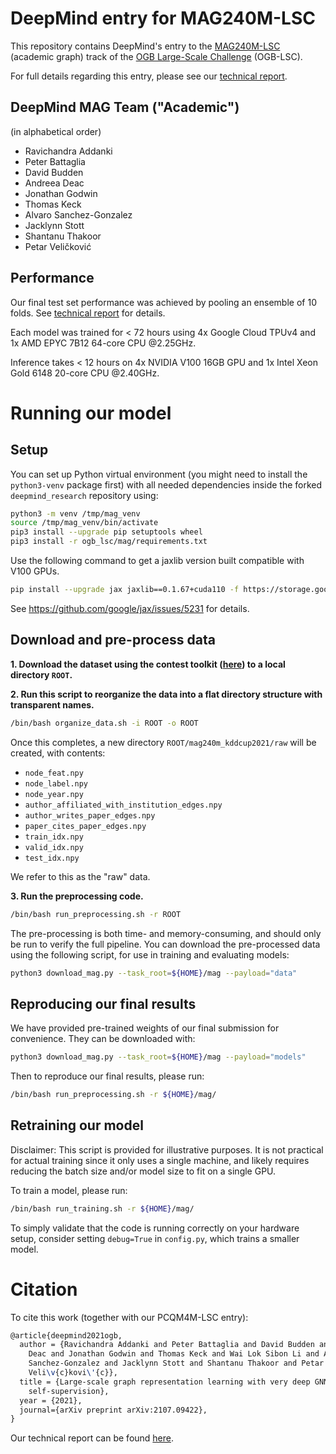 # DeepMind entry for MAG240M-LSC

This repository contains DeepMind's entry to the [MAG240M-LSC](https://ogb.stanford.edu/kddcup2021/mag240m/) (academic graph) track of the
[OGB Large-Scale Challenge](https://ogb.stanford.edu/kddcup2021/) (OGB-LSC).

For full details regarding this entry, please see our [technical report](https://arxiv.org/abs/2107.09422).

## DeepMind MAG Team ("Academic")

(in alphabetical order)

- Ravichandra Addanki
- Peter Battaglia
- David Budden
- Andreea Deac
- Jonathan Godwin
- Thomas Keck
- Alvaro Sanchez-Gonzalez
- Jacklynn Stott
- Shantanu Thakoor
- Petar Veličković

## Performance

Our final test set performance was achieved by pooling an ensemble of 10 folds.
See [technical report](https://arxiv.org/abs/2107.09422) for details.

Each model was trained for < 72 hours using 4x Google Cloud TPUv4 and 1x AMD
EPYC 7B12 64-core CPU @2.25GHz.

Inference takes < 12 hours on 4x NVIDIA V100 16GB GPU and 1x Intel Xeon Gold
6148 20-core CPU @2.40GHz.

# Running our model

## Setup

You can set up Python virtual environment (you might need to install the
`python3-venv` package first) with all needed dependencies inside the forked
`deepmind_research` repository using:

```bash
python3 -m venv /tmp/mag_venv
source /tmp/mag_venv/bin/activate
pip3 install --upgrade pip setuptools wheel
pip3 install -r ogb_lsc/mag/requirements.txt
```

Use the following command to get a jaxlib version built compatible with V100 GPUs.
```bash
pip install --upgrade jax jaxlib==0.1.67+cuda110 -f https://storage.googleapis.com/jax-releases/jax_releases.html
```
See https://github.com/google/jax/issues/5231 for details.


## Download and pre-process data


**1. Download the dataset using the contest toolkit ([here](https://ogb.stanford.edu/kddcup2021/mag240m/#dataset)) to a local directory
`ROOT`.**

**2. Run this script to reorganize the data into a flat directory structure with
transparent names.**

```bash
/bin/bash organize_data.sh -i ROOT -o ROOT
```

Once this completes, a new directory `ROOT/mag240m_kddcup2021/raw` will be
created, with contents:

- `node_feat.npy`
- `node_label.npy`
- `node_year.npy`
- `author_affiliated_with_institution_edges.npy`
- `author_writes_paper_edges.npy`
- `paper_cites_paper_edges.npy`
- `train_idx.npy`
- `valid_idx.npy`
- `test_idx.npy`

We refer to this as the "raw" data.

**3. Run the preprocessing code.**

```bash
/bin/bash run_preprocessing.sh -r ROOT
```

The pre-processing is both time- and memory-consuming, and should only be run
to verify the full pipeline. You can download the pre-processed data using the
following script, for use in training and evaluating models:

```bash
python3 download_mag.py --task_root=${HOME}/mag --payload="data"
```


## Reproducing our final results

We have provided pre-trained weights of our final submission for convenience.
They can be downloaded with:

```bash
python3 download_mag.py --task_root=${HOME}/mag --payload="models"
```

Then to reproduce our final results, please run:

```bash
/bin/bash run_preprocessing.sh -r ${HOME}/mag/
```

## Retraining our model

Disclaimer: This script is provided for illustrative purposes. It is not
practical for actual training since it only uses a single machine, and likely
requires reducing the batch size and/or model size to fit on a single GPU.

To train a model, please run:

```bash
/bin/bash run_training.sh -r ${HOME}/mag/
```

To simply validate that the code is running correctly on your hardware setup,
consider setting `debug=True` in `config.py`, which trains a smaller model.


# Citation

To cite this work (together with our PCQM4M-LSC entry):

```latex
@article{deepmind2021ogb,
  author = {Ravichandra Addanki and Peter Battaglia and David Budden and Andreea
    Deac and Jonathan Godwin and Thomas Keck and Wai Lok Sibon Li and Alvaro
    Sanchez-Gonzalez and Jacklynn Stott and Shantanu Thakoor and Petar
    Veli\v{c}kovi\'{c}},
  title = {Large-scale graph representation learning with very deep GNNs and
    self-supervision},
  year = {2021},
  journal={arXiv preprint arXiv:2107.09422},
}
```

Our technical report can be found [here](https://arxiv.org/abs/2107.09422).
